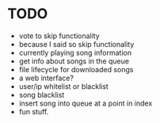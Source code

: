 TODO
====

* vote to skip functionality
* because I said so skip functionality
* currently playing song information
* get info about songs in the queue
* file lifecycle for downloaded songs
* a web interface?
* user/ip whitelist or blacklist
* song blacklist
* insert song into queue at a point in index
* fun stuff.
